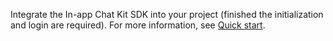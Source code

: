 Integrate the In-app Chat Kit SDK into your project (finished the initialization and login are required). 
For more information, see [Quick start](!New_QuickStart).


